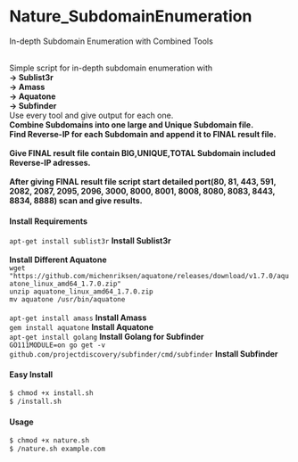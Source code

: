 # Nature_SubdomainEnumeration
In-depth Subdomain Enumeration with Combined Tools

</br>Simple script for in-depth subdomain enumeration with </br>
**-> Sublist3r</br>
-> Amass</br>
-> Aquatone</br>
-> Subfinder</br>**
Use every tool and give output for each one.</br>
**Combine Subdomains into one large and Unique Subdomain file.**</br>
**Find Reverse-IP for each Subdomain and append it to FINAL result file.**</br></br>
**Give FINAL result file contain BIG,UNIQUE,TOTAL Subdomain included Reverse-IP adresses.**</br></br>
**After giving FINAL result file script start detailed port(80, 81, 443, 591, 2082, 2087, 2095, 2096, 3000, 8000, 8001, 8008, 8080, 8083, 8443, 8834, 8888) scan and give results.**

#### Install Requirements
`apt-get install sublist3r` **Install Sublist3r**</br>
</br>**Install Different Aquatone**</br>`wget "https://github.com/michenriksen/aquatone/releases/download/v1.7.0/aquatone_linux_amd64_1.7.0.zip"`</br>
`unzip aquatone_linux_amd64_1.7.0.zip`</br>
`mv aquatone /usr/bin/aquatone`</br>
<br>`apt-get install amass` **Install Amass**
<br>`gem install aquatone`  **Install Aquatone**
<br>`apt-get install golang` **Install Golang for Subfinder**
<br>`GO111MODULE=on go get -v github.com/projectdiscovery/subfinder/cmd/subfinder` **Install Subfinder**

#### Easy Install
  ```sh
$ chmod +x install.sh
$ /install.sh 
```

#### Usage
  ```sh
$ chmod +x nature.sh
$ /nature.sh example.com
```
  
